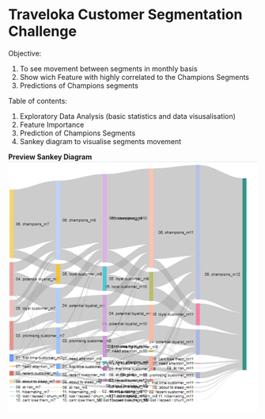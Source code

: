 # Traveloka Customer Segmentation Challenge
Objective: 
1. To see movement between segments in monthly basis
2. Show wich Feature with highly correlated to the Champions Segments
3. Predictions of Champions segments

Table of contents: 
1. Exploratory Data Analysis (basic statistics and data visusalisation)
2. Feature Importance
3. Prediction of Champions Segments
4. Sankey diagram to visualise segments movement

**Preview Sankey Diagram**
![](champion_movement.PNG)
